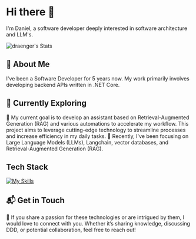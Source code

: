 # Hi there 👋
I'm Daniel, a software developer deeply interested in software architecture and LLM's.

![draenger's Stats](https://github-readme-stats.vercel.app/api?username=draenger&theme=vue-dark&show_icons=true&hide_border=true&count_private=true)

## 🚀 About Me
I've been a Software Developer for 5 years now. My work primarily involves developing backend APIs written in .NET Core.

## 🌱 Currently Exploring
🔭 My current goal is to develop an assistant based on Retrieval-Augmented Generation (RAG) and various automations to accelerate my workflow. This project aims to leverage cutting-edge technology to streamline processes and increase efficiency in my daily tasks.
🌱 Recently, I've been focusing on Large Language Models (LLMs), Langchain, vector databases, and Retrieval-Augmented Generation (RAG).

## Tech Stack
[![My Skills](https://skillicons.dev/icons?i=visualstudio,vscode,dotnet,cs,py,docker,git,react,fastapi,notion,postgres)](https://skillicons.dev)

## 📬 Get in Touch
👯 If you share a passion for these technologies or are intrigued by them, I would love to connect with you. Whether it’s sharing knowledge, discussing DDD, or potential collaboration, feel free to reach out!

<!--
**draenger/draenger** is a ✨ _special_ ✨ repository because its `README.md` (this file) appears on your GitHub profile.

Here are some ideas to get you started:

- 🔭 I’m currently working on ...
- 🌱 I’m currently learning ...
- 👯 I’m looking to collaborate on ...
- 🤔 I’m looking for help with ...
- 💬 Ask me about ...
- 📫 How to reach me: ...
- 😄 Pronouns: ...
- ⚡ Fun fact: ...
-->

